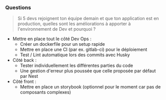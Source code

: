 
### Questions

> Si 5 devs rejoignent ton équipe demain et que ton application est en production, quelles sont les améliorations à apporter à l'environnement de Dev et pourquoi ?

- Mettre en place tout le côté Dev Ops :
  - Créer un dockerfile pour un setup rapide
  - Mettre en place une CI (par ex. gitlab-ci) pour le déploiement
  - Test / Lint automatique lors des commits avec Husky
- Côté back :
  - Tester individuellement les différentes parties du code
  - Une gestion d'erreur plus poussée que celle proposée par défaut par Nest
- Côté front :
  - Mettre en place un storybook (optionnel pour le moment car pas de composants complexes)
